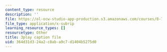 ```yaml
---
content_type: resource
description: ''
file: https://ol-ocw-studio-app-production.s3.amazonaws.com/courses/8-701-introduction-to-nuclear-and-particle-physics-fall-2020/364d31d324a2c8aba9c7d1404b5275d0_quSdhgX3NB8.srt
file_type: application/x-subrip
learning_resource_types: []
resourcetype: Other
title: 3play caption file
uid: 364d31d3-24a2-c8ab-a9c7-d1404b5275d0
---
```

